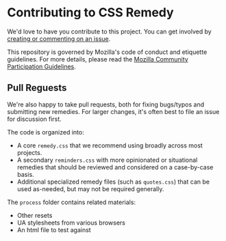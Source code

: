 # Contributing to CSS Remedy

We'd love to have you contribute to this project.
You can get involved by
[creating or commenting on an issue](https://github.com/mozdevs/cssremedy/issues).

This repository is governed by Mozilla's code of conduct and etiquette guidelines. For more details, please read the [Mozilla Community Participation Guidelines](https://www.mozilla.org/en-US/about/governance/policies/participation/).

## Pull Reguests

We're also happy to take pull requests,
both for fixing bugs/typos
and submitting new remedies.
For larger changes,
it's often best to file an issue for discussion first.

The code is organized into:

- A core `remedy.css` that we recommend using broadly across most projects.
- A secondary `reminders.css` with more opinionated or situational remedies that should be reviewed and considered on a case-by-case basis.
- Additional specialized remedy files (such as `quotes.css`) that can be used as-needed, but may not be required generally.

The `process` folder contains related materials:

- Other resets
- UA stylesheets from various browsers
- An html file to test against
